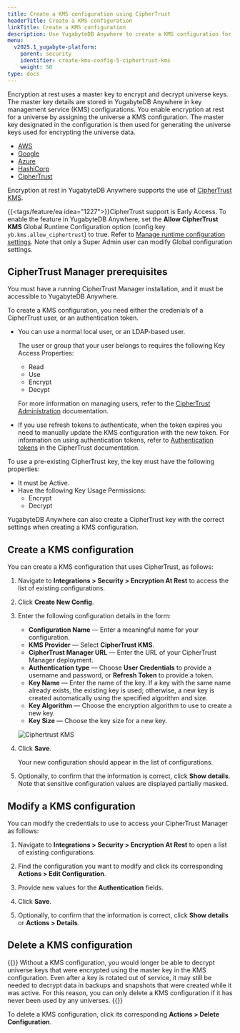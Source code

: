 ```yaml
---
title: Create a KMS configuration using CipherTrust
headerTitle: Create a KMS configuration
linkTitle: Create a KMS configuration
description: Use YugabyteDB Anywhere to create a KMS configuration for CipherTrust KMS.
menu:
  v2025.1_yugabyte-platform:
    parent: security
    identifier: create-kms-config-5-ciphertrust-kms
    weight: 50
type: docs
---
```


Encryption at rest uses a master key to encrypt and decrypt universe keys. The master key details are stored in YugabyteDB Anywhere in key management service (KMS) configurations. You enable encryption at rest for a universe by assigning the universe a KMS configuration. The master key designated in the configuration is then used for generating the universe keys used for encrypting the universe data.

<ul class="nav nav-tabs-alt nav-tabs-yb">
  <li >
    <a href="../aws-kms/" class="nav-link">
      <i class="fa-brands fa-aws" aria-hidden="true"></i>
      AWS
    </a>
  </li>
  <li >
    <a href="../google-kms/" class="nav-link">
      <i class="fa-brands fa-google" aria-hidden="true"></i>
      Google
    </a>
  </li>

  <li >
    <a href="../azure-kms/" class="nav-link">
      <i class="icon-azure" aria-hidden="true"></i>
      Azure
    </a>
  </li>

  <li >
    <a href="../hashicorp-kms/" class="nav-link">
      HashiCorp
    </a>
  </li>

  <li >
    <a href="../ciphertrust-kms/" class="nav-link active">
      CipherTrust
    </a>
  </li>

</ul>

Encryption at rest in YugabyteDB Anywhere supports the use of [CipherTrust KMS](https://thalesdocs.com/ctp/cm/latest/).

{{<tags/feature/ea idea="1227">}}CipherTrust support is Early Access. To enable the feature in YugabyteDB Anywhere, set the **Allow CipherTrust KMS** Global Runtime Configuration option (config key `yb.kms.allow_ciphertrust`) to true. Refer to [Manage runtime configuration settings](../../../administer-yugabyte-platform/manage-runtime-config/). Note that only a Super Admin user can modify Global configuration settings.

## CipherTrust Manager prerequisites

You must have a running CipherTrust Manager installation, and it must be accessible to YugabyteDB Anywhere.

To create a KMS configuration, you need either the credenials of a CipherTrust user, or an authentication token.

- You can use a normal local user, or an LDAP-based user.

  The user or group that your user belongs to requires the following Key Access Properties:
  - Read
  - Use
  - Encrypt
  - Decypt

  For more information on managing users, refer to the [CipherTrust Administration](https://thalesdocs.com/ctp/cm/latest/admin/cm_admin/authentication/users/index.html) documentation.

- If you use refresh tokens to authenticate, when the token expires you need to manually update the KMS configuration with the new token. For information on using authentication tokens, refer to [Authentication tokens](https://thalesdocs.com/ctp/cm/latest/admin/cm_admin/authentication/tokens/index.html#refresh-tokens) in the CipherTrust documentation.

To use a pre-existing CipherTrust key, the key must have the following properties:

- It must be Active.
- Have the following Key Usage Permissions:
  - Encrypt
  - Decrypt

YugabyteDB Anywhere can also create a CipherTrust key with the correct settings when creating a KMS configuration.

## Create a KMS configuration

You can create a KMS configuration that uses CipherTrust, as follows:

1. Navigate to **Integrations > Security > Encryption At Rest** to access the list of existing configurations.

1. Click **Create New Config**.

1. Enter the following configuration details in the form:

    - **Configuration Name** — Enter a meaningful name for your configuration.
    - **KMS Provider** — Select **CipherTrust KMS**.
    - **CipherTrust Manager URL** — Enter the URL of your CipherTrust Manager deployment.
    - **Authentication type** — Choose **User Credentials** to provide a username and password, or **Refresh Token** to provide a token.
    - **Key Name** — Enter the name of the key. If a key with the same name already exists, the existing key is used; otherwise, a new key is created automatically using the specified algorithm and size.
    - **Key Algorithm** — Choose the encryption algorithm to use to create a new key.
    - **Key Size** — Choose the key size for a new key.

    ![Ciphertrust KMS](/images/yp/security/kms-ciphertrust-config.png)

1. Click **Save**.

    Your new configuration should appear in the list of configurations.

1. Optionally, to confirm that the information is correct, click **Show details**. Note that sensitive configuration values are displayed partially masked.

## Modify a KMS configuration

You can modify the credentials to use to access your CipherTrust Manager as follows:

1. Navigate to **Integrations > Security > Encryption At Rest** to open a list of existing configurations.

1. Find the configuration you want to modify and click its corresponding **Actions > Edit Configuration**.

1. Provide new values for the **Authentication** fields.

1. Click **Save**.

1. Optionally, to confirm that the information is correct, click **Show details** or **Actions > Details**.

## Delete a KMS configuration

{{<note title="Note">}}
Without a KMS configuration, you would longer be able to decrypt universe keys that were encrypted using the master key in the KMS configuration. Even after a key is rotated out of service, it may still be needed to decrypt data in backups and snapshots that were created while it was active. For this reason, you can only delete a KMS configuration if it has never been used by any universes.
{{</note>}}

To delete a KMS configuration, click its corresponding **Actions > Delete Configuration**.
